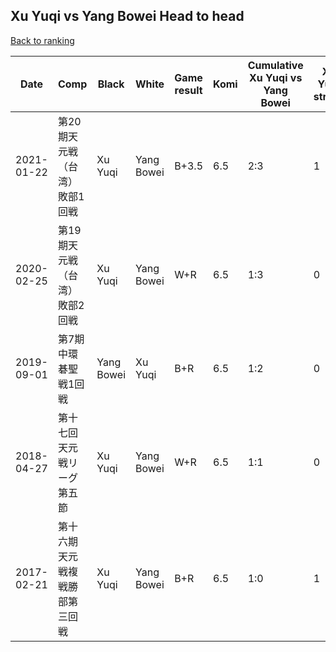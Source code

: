 ## Xu Yuqi vs Yang Bowei Head to head

[Back to ranking](../../index.md)




| **Date** | **Comp** | **Black** | **White** | **Game result** | **Komi** | **Cumulative Xu Yuqi vs Yang Bowei** | **Xu Yuqi streak** | **Yang Bowei streak** | 
| --- | --- | --- | --- | --- | --- | --- | --- | --- |
| 2021-01-22 | 第20期天元戦（台湾）敗部1回戦 | Xu Yuqi | Yang Bowei | B+3.5 | 6.5 | 2:3 | 1 | 0 | 
| 2020-02-25 | 第19期天元戦（台湾）敗部2回戦 | Xu Yuqi | Yang Bowei | W+R | 6.5 | 1:3 | 0 | 3 | 
| 2019-09-01 | 第7期中環碁聖戦1回戦 | Yang Bowei | Xu Yuqi | B+R | 6.5 | 1:2 | 0 | 2 | 
| 2018-04-27 | 第十七回天元戦リーグ第五節 | Xu Yuqi | Yang Bowei | W+R | 6.5 | 1:1 | 0 | 1 | 
| 2017-02-21 | 第十六期天元戦複戦勝部第三回戦 | Xu Yuqi | Yang Bowei | B+R | 6.5 | 1:0 | 1 | 0 |




